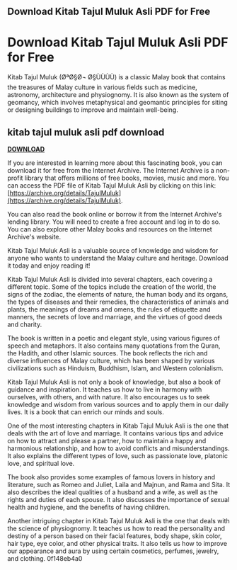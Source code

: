 ## Download Kitab Tajul Muluk Asli PDF for Free

  
# Download Kitab Tajul Muluk Asli PDF for Free
 
Kitab Tajul Muluk (ØªØ§Ø¬ Ø§ÙÙÙÙ) is a classic Malay book that contains the treasures of Malay culture in various fields such as medicine, astronomy, architecture and physiognomy. It is also known as the system of geomancy, which involves metaphysical and geomantic principles for siting or designing buildings to improve and maintain well-being.
 
## kitab tajul muluk asli pdf download


[**DOWNLOAD**](https://www.google.com/url?q=https%3A%2F%2Fshurll.com%2F2tL7kC&sa=D&sntz=1&usg=AOvVaw2HlLyNWyXT5NULYoiIqM_M)

 
If you are interested in learning more about this fascinating book, you can download it for free from the Internet Archive. The Internet Archive is a non-profit library that offers millions of free books, movies, music and more. You can access the PDF file of Kitab Tajul Muluk Asli by clicking on this link: [https://archive.org/details/TajulMuluk](https://archive.org/details/TajulMuluk).
 
You can also read the book online or borrow it from the Internet Archive's lending library. You will need to create a free account and log in to do so. You can also explore other Malay books and resources on the Internet Archive's website.
 
Kitab Tajul Muluk Asli is a valuable source of knowledge and wisdom for anyone who wants to understand the Malay culture and heritage. Download it today and enjoy reading it!
  
Kitab Tajul Muluk Asli is divided into several chapters, each covering a different topic. Some of the topics include the creation of the world, the signs of the zodiac, the elements of nature, the human body and its organs, the types of diseases and their remedies, the characteristics of animals and plants, the meanings of dreams and omens, the rules of etiquette and manners, the secrets of love and marriage, and the virtues of good deeds and charity.
 
The book is written in a poetic and elegant style, using various figures of speech and metaphors. It also contains many quotations from the Quran, the Hadith, and other Islamic sources. The book reflects the rich and diverse influences of Malay culture, which has been shaped by various civilizations such as Hinduism, Buddhism, Islam, and Western colonialism.
 
Kitab Tajul Muluk Asli is not only a book of knowledge, but also a book of guidance and inspiration. It teaches us how to live in harmony with ourselves, with others, and with nature. It also encourages us to seek knowledge and wisdom from various sources and to apply them in our daily lives. It is a book that can enrich our minds and souls.
  
One of the most interesting chapters in Kitab Tajul Muluk Asli is the one that deals with the art of love and marriage. It contains various tips and advice on how to attract and please a partner, how to maintain a happy and harmonious relationship, and how to avoid conflicts and misunderstandings. It also explains the different types of love, such as passionate love, platonic love, and spiritual love.
 
The book also provides some examples of famous lovers in history and literature, such as Romeo and Juliet, Laila and Majnun, and Rama and Sita. It also describes the ideal qualities of a husband and a wife, as well as the rights and duties of each spouse. It also discusses the importance of sexual health and hygiene, and the benefits of having children.
 
Another intriguing chapter in Kitab Tajul Muluk Asli is the one that deals with the science of physiognomy. It teaches us how to read the personality and destiny of a person based on their facial features, body shape, skin color, hair type, eye color, and other physical traits. It also tells us how to improve our appearance and aura by using certain cosmetics, perfumes, jewelry, and clothing.
 0f148eb4a0
